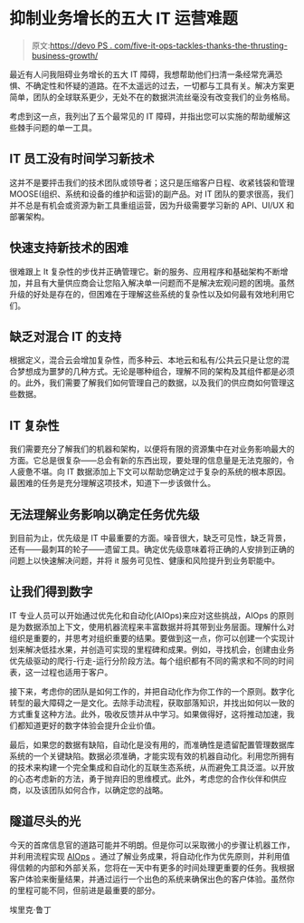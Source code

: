 # 抑制业务增长的五大 IT 运营难题

> 原文:[https://devo PS . com/five-it-ops-tackles-thanks-the-thrusting-business-growth/](https://devops.com/five-it-ops-tackles-that-stifle-business-growth/)

最近有人问我阻碍业务增长的五大 IT 障碍，我想帮助他们扫清一条经常充满恐惧、不确定性和怀疑的道路。在不太遥远的过去，一切都与工具有关。解决方案更简单，团队的全球联系更少，无处不在的数据洪流丝毫没有改变我们的业务格局。

考虑到这一点，我列出了五个最常见的 IT 障碍，并指出您可以实施的帮助缓解这些棘手问题的单一工具。

## **IT 员工没有时间学习新技术**

这并不是要抨击我们的技术团队或领导者；这只是压缩客户日程、收紧钱袋和管理 MOOSE(组织、系统和设备的维护和运营)的副产品。对 IT 团队的要求很高，我们并不总是有机会或资源为新工具重组运营，因为升级需要学习新的 API、UI/UX 和部署架构。

## **快速支持新技术的困难**

很难跟上 It 复杂性的步伐并正确管理它。新的服务、应用程序和基础架构不断增加，并且有大量供应商会让您陷入解决单一问题而不是解决宏观问题的困境。虽然升级的好处是存在的，但困难在于理解这些系统的复杂性以及如何最有效地利用它们。

## **缺乏对混合 IT 的支持**

根据定义，混合云会增加复杂性，而多种云、本地云和私有/公共云只是让您的混合梦想成为噩梦的几种方式。无论是哪种组合，理解不同的架构及其组件都是必须的。此外，我们需要了解我们如何管理自己的数据，以及我们的供应商如何管理这些数据。

## **IT 复杂性**

我们需要充分了解我们的机器和架构，以便将有限的资源集中在对业务影响最大的方面。它总是很复杂——总会有新的东西出现，要处理的信息量是无法克服的，令人疲惫不堪。向 IT 数据添加上下文可以帮助您确定过于复杂的系统的根本原因。最困难的任务是充分理解这项技术，知道下一步该做什么。

## **无法理解业务影响以确定任务优先级**

到目前为止，优先级是 IT 中最重要的方面。噪音很大，缺乏可见性，缺乏背景，还有——最刺耳的轮子——遗留工具。确定优先级意味着将正确的人安排到正确的问题上以快速解决问题，并将 it 服务可见性、健康和风险提升到业务职能中。

## **让我们得到数字**

IT 专业人员可以开始通过优先化和自动化(AIOps)来应对这些挑战，AIOps 的原则是为数据添加上下文，使用机器流程来丰富数据并将其带到业务层面。理解什么对组织是重要的，并思考对组织重要的结果。要做到这一点，你可以创建一个实现计划来解决低挂水果，并创造可实现的里程碑和成果。例如，寻找机会，创建由业务优先级驱动的爬行-行走-运行分阶段方法。每个组织都有不同的需求和不同的时间表，这一过程也适用于客户。

接下来，考虑你的团队是如何工作的，并把自动化作为你工作的一个原则。数字化转型的最大障碍之一是文化。去除手动流程，获取部落知识，并找出如何以一致的方式重复这种方法。此外，吸收反馈并从中学习。如果做得好，这将推动加速，我们都知道更好的数字体验会提升企业价值。

最后，如果您的数据有缺陷，自动化是没有用的，而准确性是遗留配置管理数据库系统的一个关键缺陷。数据必须准确，才能实现有效的机器自动化。利用您所拥有的技术来构建一个完全集成和自动化的互联生态系统，从而避免工具泛滥。以开放的心态考虑新的方法，勇于抛弃旧的思维模式。此外，考虑您的合作伙伴和供应商，以及该团队如何合作，以确定您的战略。

## 隧道尽头的光

今天的首席信息官的道路可能并不明朗。但是你可以采取微小的步骤让机器工作，并利用流程实现 [AIOps](https://devops.com/aiops-the-path-to-greater-resilience-and-uptime/) 。通过了解业务成果，将自动化作为优先原则，并利用值得信赖的内部和外部关系，您将在一天中有更多的时间处理更重要的任务。我根据客户体验来衡量结果，并通过运行一个出色的系统来确保出色的客户体验。虽然你的里程可能不同，但前进是最重要的部分。

埃里克·鲁丁